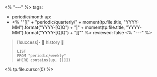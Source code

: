 <% "---" %>
tags:
  - periodic/month
up:
  - <% "\"[[" + "periodic/quarterly/" + moment(tp.file.title, "YYYY-MM").format("YYYY-[Q]Q") + "|" + moment(tp.file.title, "YYYY-MM").format("YYYY-[Q]Q") + "]]\"" %>
reviewed: false
<% "---" %>

> [!success]- 🔻 history 🔻
> ```dataview
> LIST
> FROM "periodic/weekly"
> WHERE contains(up, [[]])
> ```

<% tp.file.cursor(0) %>